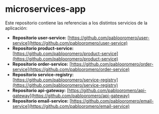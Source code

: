 # microservices-app

Este repositorio contiene las referencias a los distintos servicios de la aplicación:

- **Repositorio user-service:** [https://github.com/pablooromero/user-service](https://github.com/pablooromero/user-service)  
- **Repositorio product-service:** [https://github.com/pablooromero/product-service](https://github.com/pablooromero/product-service)  
- **Repositorio order-service:** [https://github.com/pablooromero/order-service](https://github.com/pablooromero/order-service)
- **Repositorio service-registry:** [https://github.com/pablooromero/service-registry](https://github.com/pablooromero/service-registry)
- **Repositorio api-gateway:** [https://github.com/pablooromero/api-gateway](https://github.com/pablooromero/api-gateway)
- **Repositorio email-service:** [https://github.com/pablooromero/email-service](https://github.com/pablooromero/email-service)  
